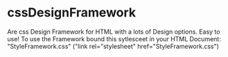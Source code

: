 # cssDesignFramework
Are css Design Framework for HTML with a lots of Design options. Easy to use!
To use the Framework bound this sytlesceet in your HTML Document: "StyleFramework.css" ("link rel="stylesheet" href="StyleFramework.css")
